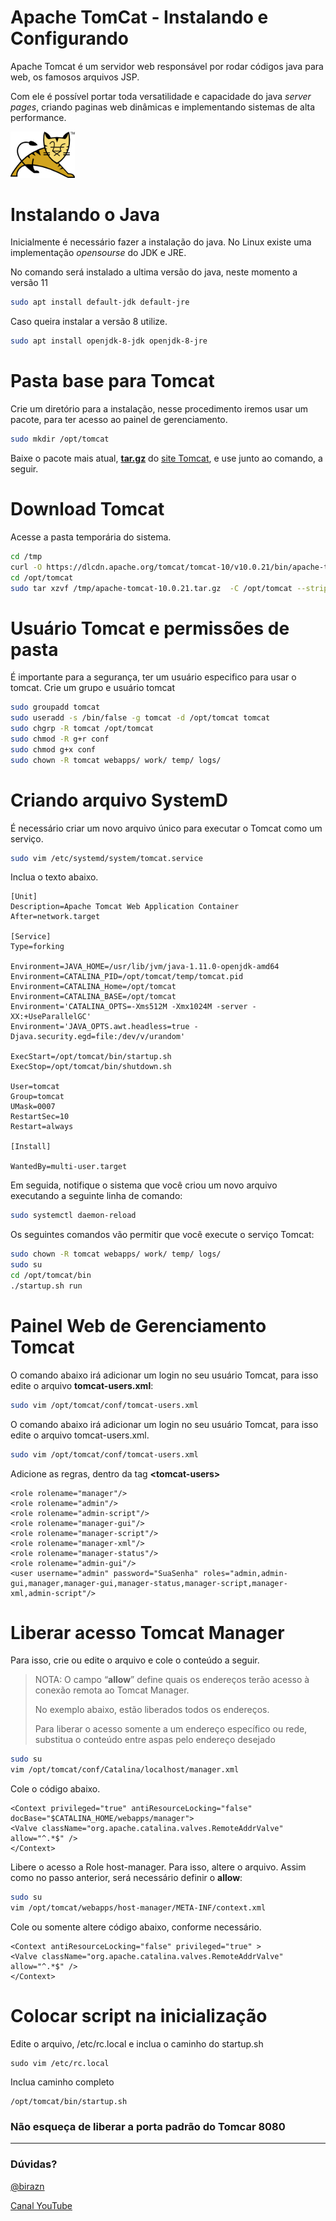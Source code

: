 # Apache TomCat - Instalando e Configurando

Apache Tomcat é um servidor web responsável por rodar códigos java para web, os famosos arquivos JSP.

Com ele é possível portar toda versatilidade e capacidade do java *server pages*, criando paginas web dinâmicas e implementando sistemas de alta performance.

<img src="https://raw.githubusercontent.com/birazn/IDS-IFSPVTP/master/img/tomcat.png" style="zoom:80%;" />

# Instalando o Java

Inicialmente é necessário fazer a instalação do java. No Linux existe uma implementação *opensourse* do JDK e JRE.

No comando será instalado a ultima versão do java, neste momento a versão 11

```bash
sudo apt install default-jdk default-jre
```

Caso queira instalar a versão 8 utilize.

```bash
sudo apt install openjdk-8-jdk openjdk-8-jre
```

# Pasta base para Tomcat

Crie um diretório para a instalação, nesse procedimento iremos usar um pacote, para ter acesso ao painel de gerenciamento.

```bash
sudo mkdir /opt/tomcat
```

Baixe o pacote mais atual, **<u>tar.gz</u>** do <a href="https://dlcdn.apache.org/tomcat/tomcat-10/v10.0.21/bin/apache-tomcat-10.0.21.tar.gz" target="_blank">site Tomcat</a>, e use junto ao comando, a seguir.

# Download Tomcat

Acesse a pasta temporária do sistema.

```bash
cd /tmp
curl -O https://dlcdn.apache.org/tomcat/tomcat-10/v10.0.21/bin/apache-tomcat-10.0.21.tar.gz
cd /opt/tomcat
sudo tar xzvf /tmp/apache-tomcat-10.0.21.tar.gz  -C /opt/tomcat --strip-components=1
```

# Usuário Tomcat e permissões de pasta

É importante para a segurança, ter um usuário especifico para usar o tomcat.
Crie um grupo e usuário tomcat

```bash
sudo groupadd tomcat
sudo useradd -s /bin/false -g tomcat -d /opt/tomcat tomcat
sudo chgrp -R tomcat /opt/tomcat
sudo chmod -R g+r conf
sudo chmod g+x conf
sudo chown -R tomcat webapps/ work/ temp/ logs/
```

# Criando arquivo SystemD

É necessário criar um novo arquivo único para executar o Tomcat como um serviço.

```bash
sudo vim /etc/systemd/system/tomcat.service
```

Inclua o texto abaixo.

```shell
[Unit]
Description=Apache Tomcat Web Application Container
After=network.target

[Service]
Type=forking

Environment=JAVA_HOME=/usr/lib/jvm/java-1.11.0-openjdk-amd64
Environment=CATALINA_PID=/opt/tomcat/temp/tomcat.pid
Environment=CATALINA_Home=/opt/tomcat
Environment=CATALINA_BASE=/opt/tomcat
Environment='CATALINA_OPTS=-Xms512M -Xmx1024M -server -XX:+UseParallelGC'
Environment='JAVA_OPTS.awt.headless=true -Djava.security.egd=file:/dev/v/urandom'

ExecStart=/opt/tomcat/bin/startup.sh
ExecStop=/opt/tomcat/bin/shutdown.sh

User=tomcat
Group=tomcat
UMask=0007
RestartSec=10
Restart=always

[Install]

WantedBy=multi-user.target
```

Em seguida, notifique o sistema que você criou um novo arquivo executando a seguinte linha de comando:

```bash
sudo systemctl daemon-reload
```

Os seguintes comandos vão permitir que você execute o serviço Tomcat:

```bash
sudo chown -R tomcat webapps/ work/ temp/ logs/
sudo su
cd /opt/tomcat/bin
./startup.sh run
```

# Painel Web de Gerenciamento Tomcat

O comando abaixo irá adicionar um login no seu usuário Tomcat, para isso edite o arquivo **tomcat-users.xml**:

```bash
sudo vim /opt/tomcat/conf/tomcat-users.xml
```

O comando abaixo irá adicionar um login no seu usuário Tomcat, para isso edite o arquivo tomcat-users.xml.

```bash
sudo vim /opt/tomcat/conf/tomcat-users.xml
```

Adicione as regras, dentro da tag **\<tomcat-users>**

```shell
<role rolename="manager"/>
<role rolename="admin"/>
<role rolename="admin-script"/>
<role rolename="manager-gui"/>
<role rolename="manager-script"/>
<role rolename="manager-xml"/>
<role rolename="manager-status"/>
<role rolename="admin-gui"/>
<user username="admin" password="SuaSenha" roles="admin,admin-gui,manager,manager-gui,manager-status,manager-script,manager-xml,admin-script"/>
```

# Liberar acesso Tomcat Manager

Para isso, crie ou edite o arquivo  e cole o conteúdo a seguir.

> NOTA: O campo “**allow**” define quais os endereços terão acesso à conexão remota ao Tomcat Manager.
> 
> No exemplo abaixo, estão liberados todos os endereços.
> 
> Para liberar o acesso somente a um endereço específico ou rede, substitua o conteúdo entre aspas pelo endereço desejado

```bash
sudo su 
vim /opt/tomcat/conf/Catalina/localhost/manager.xml
```

Cole o código abaixo.

```shell
<Context privileged="true" antiResourceLocking="false" docBase="$CATALINA_HOME/webapps/manager">
<Valve className="org.apache.catalina.valves.RemoteAddrValve" allow="^.*$" />
</Context>
```

Libere o acesso a Role host-manager. Para isso, altere o arquivo. Assim como no passo anterior, será necessário definir o  **allow**:

```bash
sudo su 
vim /opt/tomcat/webapps/host-manager/META-INF/context.xml
```

Cole ou somente altere código abaixo, conforme necessário.

```shell
<Context antiResourceLocking="false" privileged="true" >
<Valve className="org.apache.catalina.valves.RemoteAddrValve" allow="^.*$" />
</Context>
```

# Colocar script na inicialização

Edite o arquivo, /etc/rc.local e inclua o caminho do startup.sh

```shell
sudo vim /etc/rc.local
```

Inclua caminho completo

```shell
/opt/tomcat/bin/startup.sh
```

### Não esqueça de liberar a porta padrão do Tomcar 8080

<hr>

### Dúvidas?

[@birazn](https://www.instagram.com/birazn)

[Canal YouTube](https://www.youtube.com/birazn)
